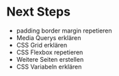 # Next Steps
- padding border margin repetieren
- Media Querys erklären
- CSS Grid erklären
- CSS Flexbox repetieren
- Weitere Seiten erstellen
- CSS Variabeln erklären
